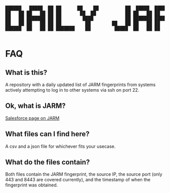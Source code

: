 <pre>                            
██████   █████  ██ ██      ██    ██          ██  █████  ██████  ███    ███ 
██   ██ ██   ██ ██ ██       ██  ██           ██ ██   ██ ██   ██ ████  ████ 
██   ██ ███████ ██ ██        ████            ██ ███████ ██████  ██ ████ ██ 
██   ██ ██   ██ ██ ██         ██        ██   ██ ██   ██ ██   ██ ██  ██  ██ 
██████  ██   ██ ██ ███████    ██         █████  ██   ██ ██   ██ ██      ██ 
                                                                           
</pre>                                                                           
                             
# FAQ

## What is this?
A repository with a daily updated list of JARM fingerprints from systems actively attempting to log in to other systems via ssh on port 22.

## Ok, what is JARM?
[Salesforce page on JARM](https://github.com/salesforce/jarm)

## What files can I find here?
A csv and a json file for whichever fits your usecase.

## What do the files contain?
Both files contain the JARM fingerprint, the source IP, the source port (only 443 and 8443 are covered currently), and the timestamp of when the fingerprint was obtained.
